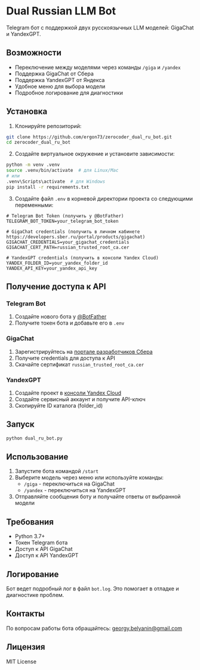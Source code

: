 # Dual Russian LLM Bot

Telegram бот с поддержкой двух русскоязычных LLM моделей: GigaChat и YandexGPT.

## Возможности

- Переключение между моделями через команды `/giga` и `/yandex`
- Поддержка GigaChat от Сбера
- Поддержка YandexGPT от Яндекса
- Удобное меню для выбора модели
- Подробное логирование для диагностики

## Установка

1. Клонируйте репозиторий:
```bash
git clone https://github.com/ergon73/zerocoder_dual_ru_bot.git
cd zerocoder_dual_ru_bot
```

2. Создайте виртуальное окружение и установите зависимости:
```bash
python -m venv .venv
source .venv/bin/activate  # для Linux/Mac
# или
.venv\Scripts\activate  # для Windows
pip install -r requirements.txt
```

3. Создайте файл `.env` в корневой директории проекта со следующими переменными:
```
# Telegram Bot Token (получить у @BotFather)
TELEGRAM_BOT_TOKEN=your_telegram_bot_token

# GigaChat credentials (получить в личном кабинете https://developers.sber.ru/portal/products/gigachat)
GIGACHAT_CREDENTIALS=your_gigachat_credentials
GIGACHAT_CERT_PATH=russian_trusted_root_ca.cer

# YandexGPT credentials (получить в консоли Yandex Cloud)
YANDEX_FOLDER_ID=your_yandex_folder_id
YANDEX_API_KEY=your_yandex_api_key
```

## Получение доступа к API

### Telegram Bot
1. Создайте нового бота у [@BotFather](https://t.me/BotFather)
2. Получите токен бота и добавьте его в `.env`

### GigaChat
1. Зарегистрируйтесь на [портале разработчиков Сбера](https://developers.sber.ru/portal/products/gigachat)
2. Получите credentials для доступа к API
3. Скачайте сертификат `russian_trusted_root_ca.cer`

### YandexGPT
1. Создайте проект в [консоли Yandex Cloud](https://console.cloud.yandex.ru/)
2. Создайте сервисный аккаунт и получите API-ключ
3. Скопируйте ID каталога (folder_id)

## Запуск

```bash
python dual_ru_bot.py
```

## Использование

1. Запустите бота командой `/start`
2. Выберите модель через меню или используйте команды:
   - `/giga` - переключиться на GigaChat
   - `/yandex` - переключиться на YandexGPT
3. Отправляйте сообщения боту и получайте ответы от выбранной модели

## Требования

- Python 3.7+
- Токен Telegram бота
- Доступ к API GigaChat
- Доступ к API YandexGPT

## Логирование

Бот ведет подробный лог в файл `bot.log`. Это помогает в отладке и диагностике проблем.

## Контакты

По вопросам работы бота обращайтесь: georgy.belyanin@gmail.com

## Лицензия

MIT License 